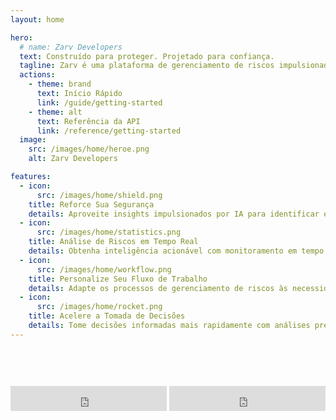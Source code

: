 ```yaml
---
layout: home

hero:
  # name: Zarv Developers
  text: Construído para proteger. Projetado para confiança.
  tagline: Zarv é uma plataforma de gerenciamento de riscos impulsionada por IA que ajuda organizações a identificar, avaliar e mitigar riscos em tempo real.
  actions:
    - theme: brand
      text: Início Rápido
      link: /guide/getting-started
    - theme: alt
      text: Referência da API
      link: /reference/getting-started
  image:
    src: /images/home/heroe.png
    alt: Zarv Developers

features:
  - icon:
      src: /images/home/shield.png
    title: Reforce Sua Segurança
    details: Aproveite insights impulsionados por IA para identificar e mitigar riscos antes que se tornem ameaças.
  - icon:
      src: /images/home/statistics.png
    title: Análise de Riscos em Tempo Real
    details: Obtenha inteligência acionável com monitoramento em tempo real e avaliações de risco abrangentes.
  - icon: 
      src: /images/home/workflow.png
    title: Personalize Seu Fluxo de Trabalho
    details: Adapte os processos de gerenciamento de riscos às necessidades e objetivos únicos da sua organização.
  - icon:
      src: /images/home/rocket.png
    title: Acelere a Tomada de Decisões
    details: Tome decisões informadas mais rapidamente com análises preditivas e priorização automatizada de riscos.
---
```


<script setup>
import { useData } from 'vitepress'

const { isDark } = useData()
</script>

<iframe src="https://status.zarv.com/badge?theme=dark" width="250" height="40" frameborder="0" scrolling="no" style="color-scheme: normal; margin: 60px auto" v-if="isDark"></iframe>
<iframe src="https://status.zarv.com/badge?theme=light" width="250" height="40" frameborder="0" scrolling="no" style="color-scheme: normal; margin: 60px auto" v-if="!isDark"></iframe>
